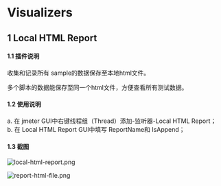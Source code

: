 # Visualizers
## 1 Local HTML Report
#### 1.1 插件说明
收集和记录所有 sample的数据保存至本地html文件。

多个脚本的数据能保存至同一个html文件，方便查看所有测试数据。

#### 1.2 使用说明
a. 在 jmeter GUI中右键线程组（Thread）添加-监听器-Local HTML Report；  
b. 在 Local HTML Report GUI中填写 ReportName和 IsAppend；  

#### 1.3 截图
![local-html-report.png](https://i.loli.net/2019/02/20/5c6cf6e95880f.png)

![report-html-file.png](https://i.loli.net/2019/02/20/5c6cf7ef697a9.png)
